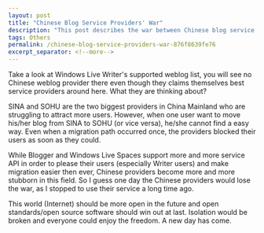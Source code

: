 ```yaml
---
layout: post
title: "Chinese Blog Service Providers' War"
description: "This post describes the war between Chinese blog service providers."
tags: Others
permalink: /chinese-blog-service-providers-war-876f8639fe76
excerpt_separator: <!--more-->
---
```


Take a look at Windows Live Writer's supported weblog list, you will see no Chinese weblog provider there even though they claims themselves best service providers around here. What they are thinking about?

SINA and SOHU are the two biggest providers in China Mainland who are struggling to attract more users. However, when one user want to move his/her blog from SINA to SOHU (or vice versa), he/she cannot find a easy way. Even when a migration path occurred once, the providers blocked their users as soon as they could.

While Blogger and Windows Live Spaces support more and more service API in order to please their users (especially Writer users) and make migration easier then ever, Chinese providers become more and more stubborn in this field. So I guess one day the Chinese providers would lose the war, as I stopped to use their service a long time ago.

This world (Internet) should be more open in the future and open standards/open source software should win out at last. Isolation would be broken and everyone could enjoy the freedom. A new day has come.
<!--more-->